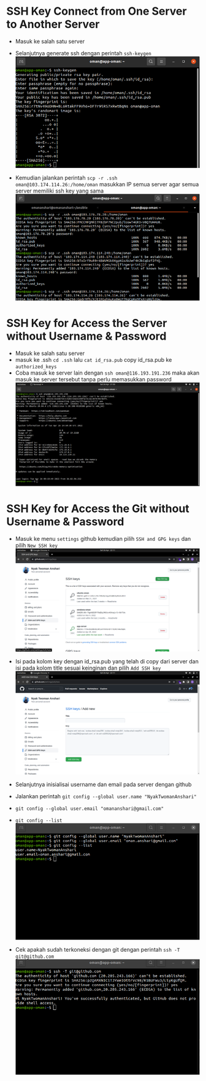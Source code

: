 # SSH Key Connect from One Server to Another Server
- Masuk ke salah satu server
- Selanjutnya generate ssh dengan perintah ```ssh-keygen``` <br>
![image repository](assets/ssh5.png)

- Kemudian jalankan perintah ```scp -r .ssh oman@103.174.114.26:/home/oman``` masukkan IP semua server agar semua server memiliki ssh key yang sama <br>
![image repository](assets/ssh7.png)

# SSH Key for Access the Server without Username & Password
- Masuk ke salah satu server
- masuk ke .ssh ```cd .ssh``` lalu ```cat id_rsa.pub``` copy id_rsa.pub ke ```authorized_keys```
- Coba masuk ke server lain dengan ```ssh oman@116.193.191.236``` maka akan masuk ke server tersebut tanpa perlu memasukkan password <br>
![image repository](assets/ssh3.png)

# SSH Key for Access the Git without Username & Password
- Masuk ke menu ```settings``` github kemudian pilih ```SSH and GPG keys```  dan pilih ```New SSH key``` <br>
![image repository](assets/ssh2.png)

- Isi pada kolom key dengan id_rsa.pub yang telah di copy dari server dan isi pada kolom title sesuai keinginan dan pilih ```Add SSH key```<br>
![image repository](assets/ssh1.png)

- Selanjutnya inisialisai username dan email pada server dengan github
- Jalankan perintah ```git config --global user.name "NyakTwomanAnshari"```
- ```git config --global user.email "omananshari@gmail.com"```
- ```git config --list``` <br>
![image repository](assets/ssh4.png)

- Cek apakah sudah terkoneksi dengan git dengan perintah ```ssh -T git@github.com``` <br> 
![image repository](assets/ssh6.png)